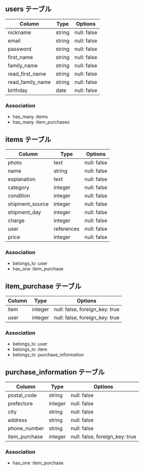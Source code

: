 ## users テーブル
| Column           | Type   | Options     |
| ---------------- | ------ | ----------- |
| nickname         | string | null: false |
| email            | string | null: false |
| password         | string | null: false |
| first_name       | string | null: false |
| family_name      | string | null: false |
| read_first_name  | string | null: false |
| read_family_name | string | null: false |
| birthday         | date   | null: false |

### Association

- has_many :items
- has_many :item_purchases


## items テーブル
| Column          | Type       | Options     |
| --------------- | ---------- | ----------- |
| photo           | text       | null: false |
| name            | string     | null: false |
| explanation     | text       | null: false |
| category        | integer    | null: false |
| condition       | integer    | null: false |
| shipment_source | integer    | null: false |
| shipment_day    | integer    | null: false |
| charge          | integer    | null: false |
| user            | references | null: false |
| price           | integer    | null: false | 

### Association

- belongs_to :user
- has_one :item_purchase


## item_purchase テーブル
| Column               | Type    | Options                        |
| -------------------- | ------- | ------------------------------ |
| item                 | integer | null: false, foreign_key: true |
| user                 | integer | null: false, foreign_key: true |

### Association

- belongs_to :user
- belongs_to :item
- belongs_to :purchase_information


## purchase_information テーブル
| Column        | Type    | Options                        |
| ------------- | ------- | ------------------------------ |
| postal_code   | string  | null: false                    |
| prefecture    | integer | null: false                    |
| city          | string  | null: false                    |
| address       | string  | null: false                    |
| phone_number  | string  | null: false                    |
| item_purchase | integer | null: false, foreign_key: true |

### Association

- has_one :item_purchase
